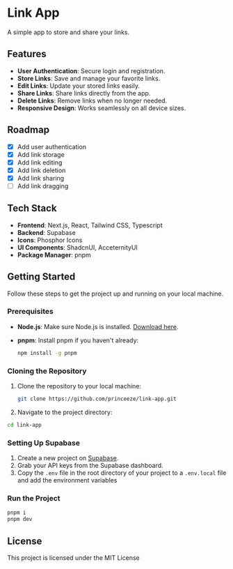 # Link App

A simple app to store and share your links.

## Features

- **User Authentication**: Secure login and registration.
- **Store Links**: Save and manage your favorite links.
- **Edit Links**: Update your stored links easily.
- **Share Links**: Share links directly from the app.
- **Delete Links**: Remove links when no longer needed.
- **Responsive Design**: Works seamlessly on all device sizes.

## Roadmap

- [x] Add user authentication
- [x] Add link storage
- [x] Add link editing
- [x] Add link deletion
- [x] Add link sharing
- [ ] Add link dragging

## Tech Stack

- **Frontend**: Next.js, React, Tailwind CSS, Typescript
- **Backend**: Supabase
- **Icons**: Phosphor Icons
- **UI Components**: ShadcnUI, AcceternityUI
- **Package Manager**: pnpm

## Getting Started

Follow these steps to get the project up and running on your local machine.

### Prerequisites

- **Node.js**: Make sure Node.js is installed. [Download here](https://nodejs.org/).
- **pnpm**: Install pnpm if you haven't already:

  ```bash
  npm install -g pnpm
  ```

### Cloning the Repository

1. Clone the repository to your local machine:

   ```bash
   git clone https://github.com/princeeze/link-app.git
   ```

2. Navigate to the project directory:

```bash
cd link-app
```

### Setting Up Supabase

1. Create a new project on [Supabase](https://supabase.com/).
2. Grab your API keys from the Supabase dashboard.
3. Copy the `.env` file in the root directory of your project to a `.env.local` file and add the environment variables

### Run the Project

```bash
pnpm i
pnpm dev
```

## License

This project is licensed under the MIT License
